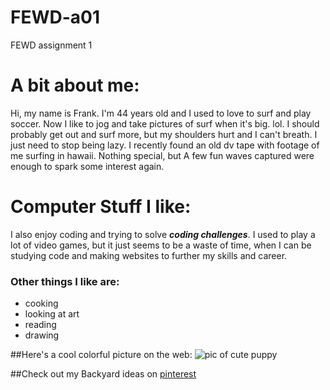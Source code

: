 # FEWD-a01
FEWD assignment 1

# A bit about me:

Hi, my name is Frank. I'm 44 years old and I used to love to surf and play soccer. Now I like to jog and take pictures of surf when it's big. lol. I should probably get out and surf more, but my shoulders hurt and I can't breath. I just need to stop being lazy. I recently found an old dv tape with footage of me surfing in hawaii. Nothing special, but A few fun waves captured were enough to spark some interest again.


# Computer Stuff I like:
I also enjoy coding and trying to solve _**coding challenges**_. I used to play a lot of video games, but it just seems to be a waste of time, when I can be studying code and making websites to further my skills and career.

### Other things I like are:
* cooking
* looking at art
* reading
* drawing

##Here's a cool colorful picture on the web:
![pic of cute puppy](http://www.zarias.com/wp-content/uploads/2015/12/18-cute-puppies.jpg)

##Check out my Backyard ideas on [pinterest](https://pin.it/nqmm2tawbqz6i5)
